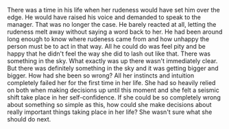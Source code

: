 There was a time in his life when her rudeness would have set him over the edge. He would have raised his voice and demanded to speak to the manager. That was no longer the case. He barely reacted at all, letting the rudeness melt away without saying a word back to her. He had been around long enough to know where rudeness came from and how unhappy the person must be to act in that way. All he could do was feel pity and be happy that he didn't feel the way she did to lash out like that.
There was something in the sky. What exactly was up there wasn't immediately clear. But there was definitely something in the sky and it was getting bigger and bigger.
How had she been so wrong? All her instincts and intuition completely failed her for the first time in her life. She had so heavily relied on both when making decisions up until this moment and she felt a seismic shift take place in her self-confidence. If she could be so completely wrong about something so simple as this, how could she make decisions about really important things taking place in her life? She wasn't sure what she should do next.



